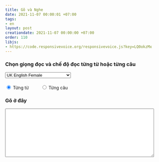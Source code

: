 ```yaml
---
title: Gõ và Nghe
date: 2021-11-07 00:00:01 +07:00
tags:
- en
layout: post
creationdate: 2021-11-07 00:00:00 +07:00
order: 110
libjs:
- https://code.responsivevoice.org/responsivevoice.js?key=LQ0okzMx
---
```


<style>
    textarea { 
      width:95%;
      max-width:95%;
      padding: 5px;
      font-family: 'Lora', serif;
      font-size: 16px;  
    }
    #textTranslate{
      color: green;
    }
    #action{
      margin-top: 20px;
    }
    #sentence{
      margin-left: 40px;
    }
</style>
<h3>Chọn giọng đọc và chế độ đọc từng từ hoặc từng câu</h3>
<select id="voiceselection" onchange="responsiveVoice.setDefaultVoice(this.value);" class="input input--dropdown js--animations">
  <option value="UK English Female">UK English Female</option>
  <option value="UK English Male">UK English Male</option>
  <option value="US English Female">US English Female</option>
  <option value="US English Male">US English Male</option>
  <option value="Arabic Male">Arabic Male</option>
  <option value="Arabic Female">Arabic Female</option>
  <option value="Armenian Male">Armenian Male</option>
  <option value="Australian Female">Australian Female</option>
  <option value="Australian Male">Australian Male</option>
  <option value="Bangla Bangladesh Female">Bangla Bangladesh Female</option>
  <option value="Bangla Bangladesh Male">Bangla Bangladesh Male</option>
  <option value="Bangla India Female">Bangla India Female</option>
  <option value="Bangla India Male">Bangla India Male</option>
  <option value="Brazilian Portuguese Female">Brazilian Portuguese Female</option>
  <option value="Chinese Female">Chinese Female</option>
  <option value="Chinese Male">Chinese Male</option>
  <option value="Chinese (Hong Kong) Female">Chinese (Hong Kong) Female</option>
  <option value="Chinese (Hong Kong) Male">Chinese (Hong Kong) Male</option>
  <option value="Chinese Taiwan Female">Chinese Taiwan Female</option>
  <option value="Chinese Taiwan Male">Chinese Taiwan Male</option>
  <option value="Czech Female">Czech Female</option>
  <option value="Danish Female">Danish Female</option>
  <option value="Deutsch Female">Deutsch Female</option>
  <option value="Deutsch Male">Deutsch Male</option>
  <option value="Dutch Female">Dutch Female</option>
  <option value="Dutch Male">Dutch Male</option>
  <option value="Estonian Male">Estonian Male</option>
  <option value="Filipino Female">Filipino Female</option>
  <option value="Finnish Female">Finnish Female</option>
  <option value="French Female">French Female</option>
  <option value="French Male">French Male</option>
  <option value="French Canadian Female">French Canadian Female</option>
  <option value="French Canadian Male">French Canadian Male</option>
  <option value="Greek Female">Greek Female</option>
  <option value="Hindi Female">Hindi Female</option>
  <option value="Hindi Male">Hindi Male</option>
  <option value="Hungarian Female">Hungarian Female</option>
  <option value="Indonesian Female">Indonesian Female</option>
  <option value="Indonesian Male">Indonesian Male</option>
  <option value="Italian Female">Italian Female</option>
  <option value="Italian Male">Italian Male</option>
  <option value="Japanese Female">Japanese Female</option>
  <option value="Japanese Male">Japanese Male</option>
  <option value="Korean Female">Korean Female</option>
  <option value="Korean Male">Korean Male</option>
  <option value="Latin Male">Latin Male</option>
  <option value="Nepali">Nepali</option>
  <option value="Norwegian Female">Norwegian Female</option>
  <option value="Norwegian Male">Norwegian Male</option>
  <option value="Polish Female">Polish Female</option>
  <option value="Polish Male">Polish Male</option>
  <option value="Portuguese Female">Portuguese Female</option>
  <option value="Portuguese Male">Portuguese Male</option>
  <option value="Romanian Female">Romanian Female</option>
  <option value="Russian Female">Russian Female</option>
  <option value="Sinhala">Sinhala</option>
  <option value="Slovak Female">Slovak Female</option>
  <option value="Spanish Female">Spanish Female</option>
  <option value="Spanish Latin American Female">Spanish Latin American Female</option>
  <option value="Spanish Latin American Male">Spanish Latin American Male</option>
  <option value="Swedish Female">Swedish Female</option>
  <option value="Swedish Male">Swedish Male</option>
  <option value="Tamil Female">Tamil Female</option>
  <option value="Tamil Male">Tamil Male</option>
  <option value="Thai Female">Thai Female</option>
  <option value="Thai Male">Thai Male</option>
  <option value="Turkish Female">Turkish Female</option>
  <option value="Turkish Male">Turkish Male</option>
  <option value="Ukrainian Female">Ukrainian Female</option>
  <option value="Vietnamese Female">Vietnamese Female</option>
  <option value="Vietnamese Male">Vietnamese Male</option>
  <option value="Afrikaans Male">Afrikaans Male</option>
  <option value="Albanian Male">Albanian Male</option>
  <option value="Bosnian Male">Bosnian Male</option>
  <option value="Catalan Male">Catalan Male</option>
  <option value="Croatian Male">Croatian Male</option>
  <option value="Esperanto Male">Esperanto Male</option>
  <option value="Icelandic Female">Icelandic Female</option>
  <option value="Latvian Male">Latvian Male</option>
  <option value="Macedonian Male">Macedonian Male</option>
  <option value="Moldavian Female">Moldavian Female</option>
  <option value="Montenegrin Male">Montenegrin Male</option>
  <option value="Serbian Male">Serbian Male</option>
  <option value="Serbo-Croatian Male">Serbo-Croatian Male</option>
  <option value="Swahili Male">Swahili Male</option>
  <option value="Welsh Male">Welsh Male</option>
  <option value="Fallback UK Female">Fallback UK Female</option>
  <option value="UK English Female">UK English Female</option>
  <option value="UK English Male">UK English Male</option>
  <option value="US English Female">US English Female</option>
  <option value="US English Male">US English Male</option>
  <option value="Arabic Male">Arabic Male</option>
  <option value="Arabic Female">Arabic Female</option>
  <option value="Armenian Male">Armenian Male</option>
  <option value="Australian Female">Australian Female</option>
  <option value="Australian Male">Australian Male</option>
  <option value="Bangla Bangladesh Female">Bangla Bangladesh Female</option>
  <option value="Bangla Bangladesh Male">Bangla Bangladesh Male</option>
  <option value="Bangla India Female">Bangla India Female</option>
  <option value="Bangla India Male">Bangla India Male</option>
  <option value="Brazilian Portuguese Female">Brazilian Portuguese Female</option>
  <option value="Chinese Female">Chinese Female</option>
  <option value="Chinese Male">Chinese Male</option>
  <option value="Chinese (Hong Kong) Female">Chinese (Hong Kong) Female</option>
  <option value="Chinese (Hong Kong) Male">Chinese (Hong Kong) Male</option>
  <option value="Chinese Taiwan Female">Chinese Taiwan Female</option>
  <option value="Chinese Taiwan Male">Chinese Taiwan Male</option>
  <option value="Czech Female">Czech Female</option>
  <option value="Danish Female">Danish Female</option>
  <option value="Deutsch Female">Deutsch Female</option>
  <option value="Deutsch Male">Deutsch Male</option>
  <option value="Dutch Female">Dutch Female</option>
  <option value="Dutch Male">Dutch Male</option>
  <option value="Estonian Male">Estonian Male</option>
  <option value="Filipino Female">Filipino Female</option>
  <option value="Finnish Female">Finnish Female</option>
  <option value="French Female">French Female</option>
  <option value="French Male">French Male</option>
  <option value="French Canadian Female">French Canadian Female</option>
  <option value="French Canadian Male">French Canadian Male</option>
  <option value="Greek Female">Greek Female</option>
  <option value="Hindi Female">Hindi Female</option>
  <option value="Hindi Male">Hindi Male</option>
  <option value="Hungarian Female">Hungarian Female</option>
  <option value="Indonesian Female">Indonesian Female</option>
  <option value="Indonesian Male">Indonesian Male</option>
  <option value="Italian Female">Italian Female</option>
  <option value="Italian Male">Italian Male</option>
  <option value="Japanese Female">Japanese Female</option>
  <option value="Japanese Male">Japanese Male</option>
  <option value="Korean Female">Korean Female</option>
  <option value="Korean Male">Korean Male</option>
  <option value="Latin Male">Latin Male</option>
  <option value="Nepali">Nepali</option>
  <option value="Norwegian Female">Norwegian Female</option>
  <option value="Norwegian Male">Norwegian Male</option>
  <option value="Polish Female">Polish Female</option>
  <option value="Polish Male">Polish Male</option>
  <option value="Portuguese Female">Portuguese Female</option>
  <option value="Portuguese Male">Portuguese Male</option>
  <option value="Romanian Female">Romanian Female</option>
  <option value="Russian Female">Russian Female</option>
  <option value="Sinhala">Sinhala</option>
  <option value="Slovak Female">Slovak Female</option>
  <option value="Spanish Female">Spanish Female</option>
  <option value="Spanish Latin American Female">Spanish Latin American Female</option>
  <option value="Spanish Latin American Male">Spanish Latin American Male</option>
  <option value="Swedish Female">Swedish Female</option>
  <option value="Swedish Male">Swedish Male</option>
  <option value="Tamil Female">Tamil Female</option>
  <option value="Tamil Male">Tamil Male</option>
  <option value="Thai Female">Thai Female</option>
  <option value="Thai Male">Thai Male</option>
  <option value="Turkish Female">Turkish Female</option>
  <option value="Turkish Male">Turkish Male</option>
  <option value="Ukrainian Female">Ukrainian Female</option>
  <option value="Vietnamese Female">Vietnamese Female</option>
  <option value="Vietnamese Male">Vietnamese Male</option>
  <option value="Afrikaans Male">Afrikaans Male</option>
  <option value="Albanian Male">Albanian Male</option>
  <option value="Bosnian Male">Bosnian Male</option>
  <option value="Catalan Male">Catalan Male</option>
  <option value="Croatian Male">Croatian Male</option>
  <option value="Esperanto Male">Esperanto Male</option>
  <option value="Icelandic Female">Icelandic Female</option>
  <option value="Latvian Male">Latvian Male</option>
  <option value="Macedonian Male">Macedonian Male</option>
  <option value="Moldavian Female">Moldavian Female</option>
  <option value="Montenegrin Male">Montenegrin Male</option>
  <option value="Serbian Male">Serbian Male</option>
  <option value="Serbo-Croatian Male">Serbo-Croatian Male</option>
  <option value="Swahili Male">Swahili Male</option>
  <option value="Welsh Male">Welsh Male</option>
  <option value="Fallback UK Female">Fallback UK Female</option>
</select>
<div id="action">
<input type="radio" id="word" name="action_type" value="WORD" checked />
<label for="word">Từng từ</label>
<input type="radio" id="sentence" name="action_type" value="SENTENCE" />
<label for="sentence">Từng câu</label><br />
</div>
<h3 id="textTranslate"></h3>
<!-- <textarea id="" rows="5" cols="50"></textarea> -->
<h3>Gõ ở đây</h3>
<textarea id="MyText" rows="8" cols="50" onkeyup="Go(event);"></textarea>
<br />

<script>
  function Go(e) {
    var actionType = document.querySelector('input[name="action_type"]:checked').value;
    New = document.getElementById("MyText").value;
    var data = New.slice(-1);
    if(e.key == "Backspace")return;
    if (actionType == "WORD") {
      if (e.keyCode == 32 || data == " ") {
        var Old = getLastWord(New);
        translateText(Old)
        responsiveVoice.speak(Old);
      }
    } else {
      if (e.keyCode == 49 || e.keyCode == 191 || e.keyCode == 190 || data == "." || data == "!" || data == "?") {
        var text = New.match(/[^\.!\?]+[\.!\?]+/g).slice(-1)[0];
        translateText(text)
        responsiveVoice.speak(text);
      }
    }
  }
  function translateText(text){
    fetch('https://translate.googleapis.com/translate_a/single?client=gtx&sl=auto&tl=vi&dt=t&q='+text)
  .then(response => response.json())
  .then(data => {
    document.getElementById("textTranslate").innerHTML = data[0][0][0] 
    });
  }

  function getLastWord(words) {
    var n = words.trim().split(" ");
    return n[n.length - 1];
	}
</script>
